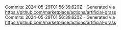 Commits: 2024-05-29T01:56:39.620Z - Generated via https://github.com/marketplace/actions/artificial-grass
<br>
Commits: 2024-05-29T01:56:39.620Z - Generated via https://github.com/marketplace/actions/artificial-grass
<br>
